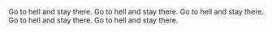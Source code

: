 Go to hell and stay there.
Go to hell and stay there.
Go to hell and stay there.
Go to hell and stay there.
Go to hell and stay there.

